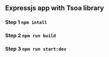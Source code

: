 ## Expressjs app with Tsoa library

### Step 1 `npm intall` 
### Step 2 `npm run build`
### Step 3 `npm run start:dev`